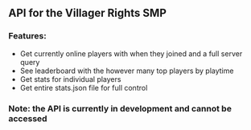 ## API for the Villager Rights SMP

### Features:
* Get currently online players with when they joined and a full server query
* See leaderboard with the however many top players by playtime
* Get stats for individual players
* Get entire stats.json file for full control

### Note: the API is currently in development and cannot be accessed